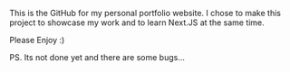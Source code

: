This is the GitHub for my personal portfolio website. I chose to make this project to showcase my work and to learn Next.JS at the same time. 

Please Enjoy :)  

PS. Its not done yet and there are some bugs...
